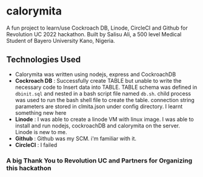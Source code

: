 # calorymita
A fun project to learn/use Cockroach DB, Linode, CircleCI and Github for Revolution UC 2022 hackathon. Built by Salisu Ali, a 500 level Medical Student of Bayero University Kano, Nigeria.

## Technologies Used
 - Calorymita was written using nodejs, express and CockroachDB 
 - **Cockroach DB** : Successfully create TABLE but unable to write the necessary code to Insert data into TABLE. TABLE schema was defined in ```dbinit.sql``` and nested in a bash script file named ```db.sh```. child process was used to run the bash shell file to create the table. connection string parameters are stored in clmita.json under config directory. I learnt something new here
 - **Linode** : I was able to create a linode VM with linux image. I was able to install and run nodejs, cockroachDB and calorymita on the server. Linode is new to me.
 - **Github** : Github was my SCM. i'm familiar with it.
 - **CircleCI** : I failed


### A big Thank You to Revolution UC and Partners for Organizing this hackathon
